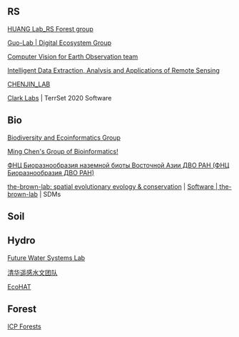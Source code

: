 
## RS

[HUANG Lab_RS Forest group](http://www.3dforest.cn/)

[Guo-Lab | Digital Ecosystem Group](https://www.3decology.org/)

[Computer Vision for Earth Observation team](https://www.whu-cveo.com/)

[Intelligent Data Extraction, Analysis and Applications of Remote Sensing](http://rsidea.whu.edu.cn/index.html)

[CHENJIN_LAB](http://www.chen-lab.club/)

[Clark Labs](https://clarklabs.org/) | TerrSet 2020 Software

## Bio

[Biodiversity and Ecoinformatics Group](https://ecoinfor.github.io/cn.html)

[Ming Chen's Group of Bioinformatics!](https://bis.zju.edu.cn/binfo/index.htm)

[ФНЦ Биоразнообразия наземной биоты Восточной Азии ДВО РАН (ФНЦ Биоразнообразия ДВО РАН)](https://www.biosoil.ru/Home)

[the-brown-lab: spatial evolutionary evology & conservation](https://www.jasonleebrown.org/) | [Software | the-brown-lab](https://www.jasonleebrown.org/software) | SDMs

## Soil


## Hydro 

[Future Water Systems Lab](https://future-water.org/)

[清华遥感水文团队](https://www.hydrors.cn/)

[EcoHAT](https://ecohat.bnu.edu.cn/)

## Forest

[ICP Forests](https://icp-forests.net/)